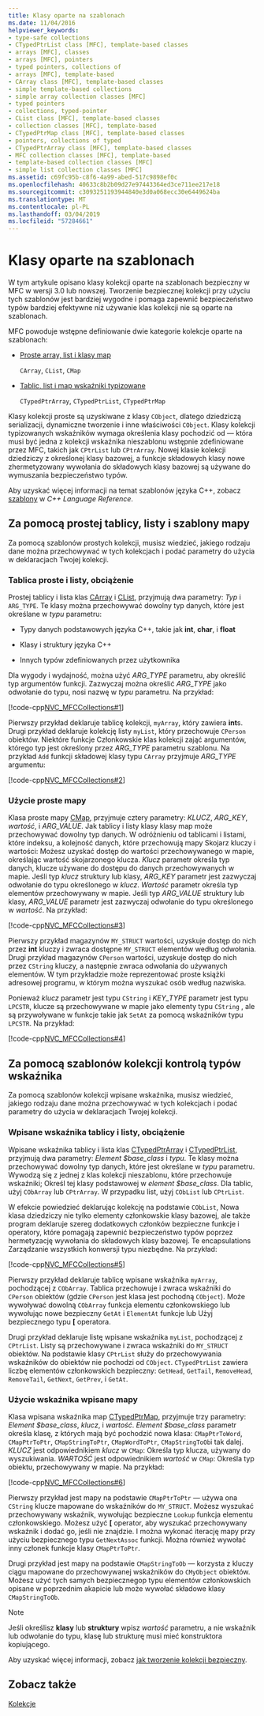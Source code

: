 ```yaml
---
title: Klasy oparte na szablonach
ms.date: 11/04/2016
helpviewer_keywords:
- type-safe collections
- CTypedPtrList class [MFC], template-based classes
- arrays [MFC], classes
- arrays [MFC], pointers
- typed pointers, collections of
- arrays [MFC], template-based
- CArray class [MFC], template-based classes
- simple template-based collections
- simple array collection classes [MFC]
- typed pointers
- collections, typed-pointer
- CList class [MFC], template-based classes
- collection classes [MFC], template-based
- CTypedPtrMap class [MFC], template-based classes
- pointers, collections of typed
- CTypedPtrArray class [MFC], template-based classes
- MFC collection classes [MFC], template-based
- template-based collection classes [MFC]
- simple list collection classes [MFC]
ms.assetid: c69fc95b-c8f6-4a99-abed-517c9898ef0c
ms.openlocfilehash: 40633c8b2b09d27e97443364ed3ce711ee217e18
ms.sourcegitcommit: c3093251193944840e3d0a068ecc30e6449624ba
ms.translationtype: MT
ms.contentlocale: pl-PL
ms.lasthandoff: 03/04/2019
ms.locfileid: "57284661"
---
```

# <a name="template-based-classes"></a>Klasy oparte na szablonach

W tym artykule opisano klasy kolekcji oparte na szablonach bezpieczny w MFC w wersji 3.0 lub nowszej. Tworzenie bezpiecznej kolekcji przy użyciu tych szablonów jest bardziej wygodne i pomaga zapewnić bezpieczeństwo typów bardziej efektywne niż używanie klas kolekcji nie są oparte na szablonach.

MFC powoduje wstępne definiowanie dwie kategorie kolekcje oparte na szablonach:

- [Proste array, list i klasy map](#_core_using_simple_array.2c_.list.2c_.and_map_templates)

   `CArray`, `CList`, `CMap`

- [Tablic, list i map wskaźniki typizowane](#_core_using_typed.2d.pointer_collection_templates)

   `CTypedPtrArray`, `CTypedPtrList`, `CTypedPtrMap`

Klasy kolekcji proste są uzyskiwane z klasy `CObject`, dlatego dziedziczą serializacji, dynamiczne tworzenie i inne właściwości `CObject`. Klasy kolekcji typizowanych wskaźników wymaga określenia klasy pochodzić od — która musi być jedna z kolekcji wskaźnika nieszablonu wstępnie zdefiniowane przez MFC, takich jak `CPtrList` lub `CPtrArray`. Nowej klasie kolekcji dziedziczy z określonej klasy bazowej, a funkcje składowych klasy nowe zhermetyzowany wywołania do składowych klasy bazowej są używane do wymuszania bezpieczeństwo typów.

Aby uzyskać więcej informacji na temat szablonów języka C++, zobacz [szablony](../cpp/templates-cpp.md) w *C++ Language Reference*.

##  <a name="_core_using_simple_array.2c_.list.2c_.and_map_templates"></a> Za pomocą prostej tablicy, listy i szablony mapy

Za pomocą szablonów prostych kolekcji, musisz wiedzieć, jakiego rodzaju dane można przechowywać w tych kolekcjach i podać parametry do użycia w deklaracjach Twojej kolekcji.

###  <a name="_core_simple_array_and_list_usage"></a> Tablica proste i listy, obciążenie

Prostej tablicy i lista klas [CArray](../mfc/reference/carray-class.md) i [CList](../mfc/reference/clist-class.md), przyjmują dwa parametry: *Typ* i `ARG_TYPE`. Te klasy można przechowywać dowolny typ danych, które jest określane w *typu* parametru:

- Typy danych podstawowych języka C++, takie jak **int**, **char**, i **float**

- Klasy i struktury języka C++

- Innych typów zdefiniowanych przez użytkownika

Dla wygody i wydajność, można użyć *ARG_TYPE* parametru, aby określić typ argumentów funkcji. Zazwyczaj można określić *ARG_TYPE* jako odwołanie do typu, nosi nazwę w *typu* parametru. Na przykład:

[!code-cpp[NVC_MFCCollections#1](../mfc/codesnippet/cpp/template-based-classes_1.cpp)]

Pierwszy przykład deklaruje tablicę kolekcji, `myArray`, który zawiera **int**s. Drugi przykład deklaruje kolekcję listy `myList`, który przechowuje `CPerson` obiektów. Niektóre funkcje Członkowskie klas kolekcji zająć argumentów, którego typ jest określony przez *ARG_TYPE* parametru szablonu. Na przykład `Add` funkcji składowej klasy typu `CArray` przyjmuje *ARG_TYPE* argumentu:

[!code-cpp[NVC_MFCCollections#2](../mfc/codesnippet/cpp/template-based-classes_2.cpp)]

###  <a name="_core_simple_map_usage"></a> Użycie proste mapy

Klasa proste mapy [CMap](../mfc/reference/cmap-class.md), przyjmuje cztery parametry: *KLUCZ*, *ARG_KEY*, *wartość*, i *ARG_VALUE*. Jak tablicy i listy klasy klasy map może przechowywać dowolny typ danych. W odróżnieniu od tablicami i listami, które indeksu, a kolejność danych, które przechowują mapy Skojarz kluczy i wartości: Możesz uzyskać dostęp do wartości przechowywanego w mapie, określając wartość skojarzonego klucza. *Klucz* parametr określa typ danych, klucze używane do dostępu do danych przechowywanych w mapie. Jeśli typ *klucz* struktury lub klasy, *ARG_KEY* parametr jest zazwyczaj odwołanie do typu określonego w *klucz*. *Wartość* parametr określa typ elementów przechowywany w mapie. Jeśli typ *ARG_VALUE* struktury lub klasy, *ARG_VALUE* parametr jest zazwyczaj odwołanie do typu określonego w *wartość*. Na przykład:

[!code-cpp[NVC_MFCCollections#3](../mfc/codesnippet/cpp/template-based-classes_3.cpp)]

Pierwszy przykład magazynów `MY_STRUCT` wartości, uzyskuje dostęp do nich przez **int** kluczy i zwraca dostępne `MY_STRUCT` elementów według odwołania. Drugi przykład magazynów `CPerson` wartości, uzyskuje dostęp do nich przez `CString` kluczy, a następnie zwraca odwołania do używanych elementów. W tym przykładzie może reprezentować proste książki adresowej programu, w którym można wyszukać osób według nazwiska.

Ponieważ *klucz* parametr jest typu `CString` i *KEY_TYPE* parametr jest typu `LPCSTR`, klucze są przechowywane w mapie jako elementy typu `CString` , ale są przywoływane w funkcje takie jak `SetAt` za pomocą wskaźników typu `LPCSTR`. Na przykład:

[!code-cpp[NVC_MFCCollections#4](../mfc/codesnippet/cpp/template-based-classes_4.cpp)]

##  <a name="_core_using_typed.2d.pointer_collection_templates"></a> Za pomocą szablonów kolekcji kontrolą typów wskaźnika

Za pomocą szablonów kolekcji wpisane wskaźnika, musisz wiedzieć, jakiego rodzaju dane można przechowywać w tych kolekcjach i podać parametry do użycia w deklaracjach Twojej kolekcji.

###  <a name="_core_typed.2d.pointer_array_and_list_usage"></a> Wpisane wskaźnika tablicy i listy, obciążenie

Wpisane wskaźnika tablicy i lista klas [CTypedPtrArray](../mfc/reference/ctypedptrarray-class.md) i [CTypedPtrList](../mfc/reference/ctypedptrlist-class.md), przyjmują dwa parametry: *Element $base_class* i *typu*. Te klasy można przechowywać dowolny typ danych, które jest określane w *typu* parametru. Wywodzą się z jednej z klas kolekcji nieszablonu, które przechowuje wskaźniki; Określ tej klasy podstawowej w *element $base_class*. Dla tablic, użyj `CObArray` lub `CPtrArray`. W przypadku list, użyj `CObList` lub `CPtrList`.

W efekcie powiedzieć deklarując kolekcję na podstawie `CObList`, Nowa klasa dziedziczy nie tylko elementy członkowskie klasy bazowej, ale także program deklaruje szereg dodatkowych członków bezpieczne funkcje i operatory, które pomagają zapewnić bezpieczeństwo typów poprzez hermetyzację wywołania do składowych klasy bazowej. Te encapsulations Zarządzanie wszystkich konwersji typu niezbędne. Na przykład:

[!code-cpp[NVC_MFCCollections#5](../mfc/codesnippet/cpp/template-based-classes_5.cpp)]

Pierwszy przykład deklaruje tablicę wpisane wskaźnika `myArray`, pochodzącej z `CObArray`. Tablica przechowuje i zwraca wskaźniki do `CPerson` obiektów (gdzie `CPerson` jest klasa jest pochodną `CObject`). Może wywoływać dowolną `CObArray` funkcja elementu członkowskiego lub wywołując nowe bezpieczny `GetAt` i `ElementAt` funkcje lub Użyj bezpiecznego typu **[** operatora.

Drugi przykład deklaruje listę wpisane wskaźnika `myList`, pochodzącej z `CPtrList`. Listy są przechowywane i zwraca wskaźniki do `MY_STRUCT` obiektów. Na podstawie klasy `CPtrList` służy do przechowywania wskaźników do obiektów nie pochodzi od `CObject`. `CTypedPtrList` zawiera liczbę elementów członkowskich bezpieczny: `GetHead`, `GetTail`, `RemoveHead`, `RemoveTail`, `GetNext`, `GetPrev`, i `GetAt`.

###  <a name="_core_typed.2d.pointer_map_usage"></a> Użycie wskaźnika wpisane mapy

Klasa wpisana wskaźnika map [CTypedPtrMap](../mfc/reference/ctypedptrmap-class.md), przyjmuje trzy parametry: *Element $base_class*, *klucz*, i *wartość*. *Element $base_class* parametr określa klasę, z których mają być pochodzić nowa klasa: `CMapPtrToWord`, `CMapPtrToPtr`, `CMapStringToPtr`, `CMapWordToPtr`, `CMapStringToOb`i tak dalej. *KLUCZ* jest odpowiednikiem *klucz* w `CMap`: Określa typ klucza, używany do wyszukiwania. *WARTOŚĆ* jest odpowiednikiem *wartość* w `CMap`: Określa typ obiektu, przechowywany w mapie. Na przykład:

[!code-cpp[NVC_MFCCollections#6](../mfc/codesnippet/cpp/template-based-classes_6.cpp)]

Pierwszy przykład jest mapy na podstawie `CMapPtrToPtr` — używa ona `CString` klucze mapowane do wskaźników do `MY_STRUCT`. Możesz wyszukać przechowywany wskaźnik, wywołując bezpieczne `Lookup` funkcja elementu członkowskiego. Możesz użyć **[** operator, aby wyszukać przechowywany wskaźnik i dodać go, jeśli nie znajdzie. I można wykonać iterację mapy przy użyciu bezpiecznego typu `GetNextAssoc` funkcji. Można również wywołać inny członek funkcje klasy `CMapPtrToPtr`.

Drugi przykład jest mapy na podstawie `CMapStringToOb` — korzysta z kluczy ciągu mapowane do przechowywanej wskaźników do `CMyObject` obiektów. Możesz użyć tych samych bezpiecznegop typu elementów członkowskich opisane w poprzednim akapicie lub może wywołać składowe klasy `CMapStringToOb`.

> [!NOTE]
>  Jeśli określisz **klasy** lub **struktury** wpisz *wartość* parametru, a nie wskaźnik lub odwołanie do typu, klasę lub strukturę musi mieć konstruktora kopiującego.

Aby uzyskać więcej informacji, zobacz [jak tworzenie kolekcji bezpieczny](../mfc/how-to-make-a-type-safe-collection.md).

## <a name="see-also"></a>Zobacz także

[Kolekcje](../mfc/collections.md)
